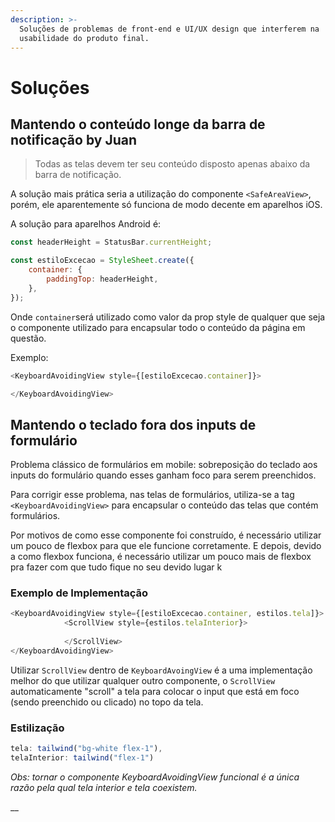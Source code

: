 ```yaml
---
description: >-
  Soluções de problemas de front-end e UI/UX design que interferem na
  usabilidade do produto final.
---
```


# Soluções

## Mantendo o conteúdo longe da barra de notificação by Juan

> Todas as telas devem ter seu conteúdo disposto apenas abaixo da barra de notificação.

A solução mais prática seria a utilização do componente `<SafeAreaView>`, porém, ele aparentemente só funciona de modo decente em aparelhos iOS.

A solução para aparelhos Android é:

```javascript
const headerHeight = StatusBar.currentHeight;

const estiloExcecao = StyleSheet.create({
	container: {
		paddingTop: headerHeight,
	},
});

```

Onde `container`será utilizado como valor da prop style de qualquer que seja o componente utilizado para encapsular todo o conteúdo da página em questão.

Exemplo:

```javascript
<KeyboardAvoidingView style={[estiloExcecao.container]}>

</KeyboardAvoidingView>
```

## Mantendo o teclado fora dos inputs de formulário

Problema clássico de formulários em mobile: sobreposição do teclado aos inputs do formulário quando esses ganham foco para serem preenchidos.

Para corrigir esse problema, nas telas de formulários, utiliza-se a tag `<KeyboardAvoidingView>` para encapsular o conteúdo das telas que contém formulários.

Por motivos de como esse componente foi construído, é necessário utilizar um pouco de flexbox para que ele funcione corretamente. E depois, devido a como flexbox funciona, é necessário utilizar um pouco mais de flexbox pra fazer com que tudo fique no seu devido lugar k

### Exemplo de Implementação

```javascript
<KeyboardAvoidingView style={[estiloExcecao.container, estilos.tela]}>
			<ScrollView style={estilos.telaInterior}>
			
			</ScrollView>
</KeyboardAvoidingView>
```

Utilizar `ScrollView` dentro de `KeyboardAvoingView` é a uma implementação melhor do que utilizar qualquer outro componente, o `ScrollView` automaticamente "scroll" a tela para colocar o input que está em foco \(sendo preenchido ou clicado\) no topo da tela.

### Estilização

```javascript
tela: tailwind("bg-white flex-1"),
telaInterior: tailwind("flex-1")
```

_Obs: tornar o componente KeyboardAvoidingView funcional é a única razão pela qual tela interior e tela coexistem._

\_\_

